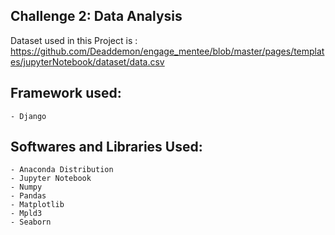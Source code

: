 ## Challenge 2: Data Analysis 


Dataset used in this Project is :
https://github.com/Deaddemon/engage_mentee/blob/master/pages/templates/jupyterNotebook/dataset/data.csv


 
 

## Framework used:
    - Django
 
  
## Softwares and Libraries Used:

    - Anaconda Distribution
	- Jupyter Notebook
	- Numpy
	- Pandas
	- Matplotlib
    - Mpld3
	- Seaborn
 
